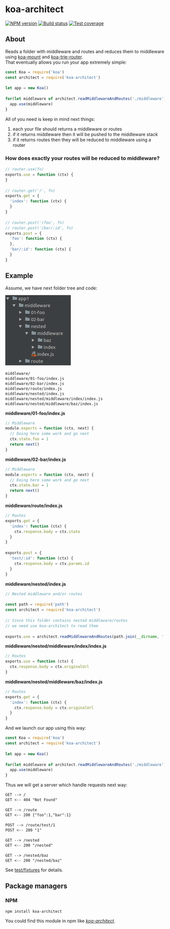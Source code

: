 # koa-architect

[![NPM version][npm-image]][npm-url]
[![Build status][travis-image]][travis-url]
[![Test coverage][coveralls-image]][coveralls-url]


## About
Reads a folder with middleware and routes and reduces them to middleware using [koa-mount](https://github.com/koajs/mount) and [koa-trie-router](https://github.com/koajs/trie-router).  
That eventually allows you run your app extremely simple:

```js
const Koa = require('koa')
const architect = require('koa-architect')

let app = new Koa()

for(let middleware of architect.readMiddlewareAndRoutes('./middleware')) {
  app.use(middleware)
}
```
All of you need is keep in mind next things:
1. each your file should returns a middleware or routes
2. if it returns middleware then it will be pushed to the middleware stack
3. if it returns routes then they will be reduced to middleware using a router

### How does exactly your routes will be reduced to middleware?
```js
// router.use(fn)
exports.use = function (ctx) {
}

// router.get('/', fn)
exports.get = {
  'index': function (ctx) {
  }
}

// router.post('/foo', fn)
// router.post('/bar/:id', fn)
exports.post = {
  'foo': function (ctx) {
  },
  'bar/:id': function (ctx) {
  }
}
```

## Example
Assume, we have next folder tree and code:

![example](./screenshot.png)

```
middleware/
middleware/01-foo/index.js
middleware/02-bar/index.js
middleware/route/index.js
middleware/nested/index.js
middleware/nested/middleware/index/index.js
middleware/nested/middleware/baz/index.js
```
**middleware/01-foo/index.js**
```js
// Middleware
module.exports = function (ctx, next) {
  // Doing here some work and go next
  ctx.state.foo = 1
  return next()
}
```
**middleware/02-bar/index.js**
```js
// Middleware
module.exports = function (ctx, next) {
  // Doing here some work and go next
  ctx.state.bar = 1
  return next()
}
```
**middleware/route/index.js**
```js
// Routes
exports.get = {
  'index': function (ctx) {
    ctx.response.body = ctx.state
  }
}

exports.post = {
  'test/:id': function (ctx) {
    ctx.response.body = ctx.params.id
  }
}
```
**middleware/nested/index.js**
```js
// Nested middleware and/or routes

const path = require('path')
const architect = require('koa-architect')

// Since this folder contains nested middleware/routes
// we need use koa-architect to read them

exports.use = architect.readMiddlewareAndRoutes(path.join(__dirname, './middleware'))
```
**middleware/nested/middleware/index/index.js**
```js
// Routes
exports.use = function (ctx) {
  ctx.response.body = ctx.originalUrl
}
```
**middleware/nested/middleware/baz/index.js**
```js
// Routes
exports.get = {
  'index': function (ctx) {
    ctx.response.body = ctx.originalUrl
  }
}
```

And we launch our app using this way:
```js
const Koa = require('koa')
const architect = require('koa-architect')

let app = new Koa()

for(let middleware of architect.readMiddlewareAndRoutes('./middleware')) {
  app.use(middleware)
}
```

Thus we will get a server which handle requests next way:
```
GET --> / 
GET <-- 404 "Not Found"

GET --> /route
GET <-- 200 {"foo":1,"bar":1}

POST --> /route/test/1
POST <-- 200 "1"

GET --> /nested
GET <-- 200 "/nested"

GET --> /nested/baz
GET <-- 200 "/nested/baz"
```

See [test/fixtures](./test/fixtures) for details.


## Package managers
### NPM
```
npm install koa-architect
```
You could find this module in npm like [_koa-architect_](https://www.npmjs.com/search?q=koa-architect).


[npm-image]: https://img.shields.io/npm/v/koa-architect.svg?style=flat
[npm-url]: https://npmjs.org/package/koa-architect
[travis-image]: https://img.shields.io/travis/nervgh/koa-architect.svg?style=flat
[travis-url]: https://travis-ci.org/nervgh/koa-architect
[coveralls-image]: https://img.shields.io/coveralls/nervgh/koa-architect.svg?style=flat
[coveralls-url]: https://coveralls.io/r/nervgh/koa-architect?branch=master